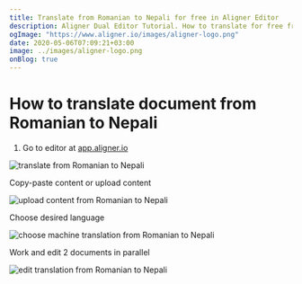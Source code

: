 ```yaml
---
title: Translate from Romanian to Nepali for free in Aligner Editor
description: Aligner Dual Editor Tutorial. How to translate for free from Romanian to Nepali. Aligner is multilingual document management platform. 
ogImage: "https://www.aligner.io/images/aligner-logo.png"
date: 2020-05-06T07:09:21+03:00
image: ../images/aligner-logo.png
onBlog: true
---
```


# How to translate document from Romanian to Nepali

1. Go to editor at [app.aligner.io](https://app.aligner.io "Aligner App web page")

![translate from Romanian to Nepali](../aligner-blank-editor.png "translate from Romanian to Nepali")

Copy-paste content or upload content

![upload content from Romanian to Nepali](../aligner-uploaded-document.png "upload content from Romanian to Nepali")

Choose desired language

![choose machine translation from Romanian to Nepali](../aligner-language-dropdown.png "choose machine translation from Romanian to Nepali")

Work and edit 2 documents in parallel

![edit translation from Romanian to Nepali](../aligner-double-sitded-editor.png "edit translation from Romanian to Nepali")

